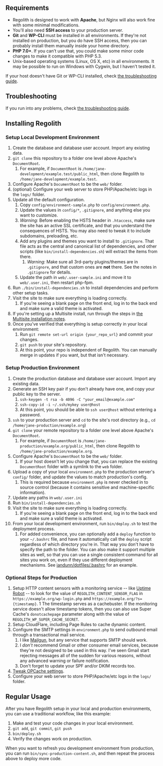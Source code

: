 ## Requirements

* Regolith is designed to work with **Apache**, but Nginx will also work fine with some minimal modifications.
* You'll also need **SSH access** to your production server.
* **Git** and **WP-CLI** must be installed in all environments. If they're not installed on production, but you do have SSH access, then you can probably install them manually inside your home directory.
* **PHP 7.0+**. If you can't use that, you could make some minor code changes to make it compatible with PHP 5.3.
* Unix-based operating systems (Linux, OS X, etc) in all environments. It may be possible to run on Windows with Cygwin, but I haven't tested it.

If your host doesn't have Git or WP-CLI installed, check [the troubleshooting guide](./troubleshooting.md).


## Troubleshooting

If you run into any problems, check [the troubleshooting guide](./troubleshooting.md).


## Installing Regolith

### Setup Local Development Environment

1. Create the database and database user account. Import any existing data.
1. `git clone` this repository to a folder one level above Apache's `DocumentRoot`.
	1. For example, if `DocumentRoot` is `/home/jane-development/example.test/public_html`, then clone Regolith to `/home/jane-development/example.test`.
1. Configure Apache's `DocumentRoot` to be the `web/` folder.
1. (optional) Configure your web server to store PHP/Apache/etc logs in the `logs/` folder.
1. Update all the default configuration.
	1. Copy `config/environment-sample.php` to `config/environment.php`.
	1. Update the values in `config/*`, `.gitignore`, and anything else you want to customize.
	1. _Warning:_ Before enabling the HSTS header in `.htaccess`, make sure the site has an active SSL certificate, and that you understand the consequences of HSTS. You may also need to tweak it to include subdomains, preloading, etc.
	1. Add any plugins and themes you want to install to `.gitignore`. That file acts as the central and canonical list of dependencies, and other scripts (like `bin/install-dependencies.sh`) will extract the items from there.
		1. _Warning:_ Make sure all 3rd-party plugins/themes are in `.gitignore`, and that custom ones are **not** there. See the notes in `.gitignore` for details.
	1. Update the path in `web/.user-sample.ini` and move it to `web/.user.ini`, then restart php-fpm.
1. Run `./bin/install-dependencies.sh` to install dependencies and perform other setup tasks.
1. Visit the site to make sure everything is loading correctly.
	1. If you're seeing a blank page on the front end, log in to the back end and make sure a valid theme is activated.
1. If you're setting up a Multisite install, run through the steps in [the Multisite installation notes](./install-multisite.md).
1. Once you've verified that everything is setup correctly in your local environment:
    1. Run `git remote set-url origin {your_repo_url}` and commit your changes.
    1. `git push` to your site's repository.
	1. At this point, your repo is independent of Regolith. You can manually merge in updates if you want, but that isn't necessary.


### Setup Production Environment

1. Create the production database and database user account. Import any existing data.
1. Generate an SSH key pair if you don't already have one, and copy your public key to the server.
	1. `ssh-keygen -t rsa -b 4096 -C "your_email@example.com"`
	1. `ssh-copy-id -i ~/.ssh/mykey user@host`
	1. At this point, you should be able to `ssh user@host` without entering a password.
1. `ssh` to your production server and `cd` to the site's root directory (e.g., `cd /home/jane-production/example.org`)
1. `git clone` your remote repository to a folder one level above Apache's `DocumentRoot`.
	1. For example, if `DocumentRoot` is `/home/jane-production/example.org/public_html`, then clone Regolith to `/home/jane-production/example.org`.
1. Configure Apache's `DocumentRoot` to be the `web/` folder.
	1. If your host doesn't let you change that, you can replace the existing `DocumentRoot` folder with a symlink to the `web` folder.
1. Upload a copy of your local `environment.php` to the production server's `config/` folder, and update the values to match production's config.
    1. This is required because `environment.php` is never checked in to source control (because it contains sensitive and machine-specific information).
1. Update any paths in `web/.user.ini`
1. Run `bin/install-dependencies.sh`
1. Visit the site to make sure everything is loading correctly.
	1. If you're seeing a blank page on the front end, log in to the back end and make sure a valid theme is activated.
1. From your local development environment, run `bin/deploy.sh` to test the deployment process.
    1. For added convenience, you can optionally add a `deploy` function to your `~/.bashrc` file, and have it automatically call the `deploy` script regardless of which directory you're in. That way you don't have to specify the path to the folder. You can also make it support multiple sites as well, so that you can use a single consistent command for all sites you work on, even if they use different deployment mechanisms. See [iandunn/dotfiles/.bashrc](https://github.com/iandunn/dotfiles/blob/6d02e3b774f1d34677399a7480f6726c46d90743/.bashrc#L158-L209) for an example.


### Optional Steps for Production

1. Setup HTTP content sensors with a monitoring service -- like [Uptime Robot](https://uptimerobot.com/) -- to look for the value of `REGOLITH_CONTENT_SENSOR_FLAG` in `https://example.org/wp-login.php` and `https://example.org/?s={timestamp}`.
	1 The timestamp serves as a cachebuster. If the monitoring service doesn't allow timestamp tokens, then you can also use Super Cache's `donotcachepage` parameter along with the value of `REGOLITH_WP_SUPER_CACHE_SECRET`.
1. Setup CloudFlare, including Page Rules to cache dynamic content.
1. Configure the SMTP settings in `environment.php` to send outbound email through a transactional mail service.
    1. I like [Mailgun](https://mailgun.com), but any service that supports SMTP should work.
	1. I _don't_ recommend Gmail or other consumer email services, because they're not designed to be used in this way. I've seen Gmail start rejecting messages all of the sudden for various reasons, without any advanced warning or failure notification.
	1. Don't forget to update your SPF and/or DKIM records too.
1. [Tweak OPCache settings](https://tideways.com/profiler/blog/fine-tune-your-opcache-configuration-to-avoid-caching-suprises).
1. Configure your web server to store PHP/Apache/etc logs in the `logs/` folder.


## Regular Usage

After you have Regolith setup in your local and production environments, you can use a traditional workflow, like this example: 

1. Make and test your code changes in your local environment.
1. `git add`, `git commit`, `git push`
1. `bin/deploy.sh`
1. Verify the changes work on production.

When you want to refresh you development environment from production, you can run `bin/sync-production-content.sh`, and then repeat the process above to deploy more code.
